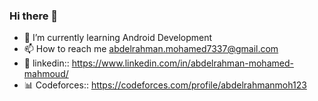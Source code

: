 ### Hi there 👋

<!--
**AbdelrahmanMoh-Hussain/AbdelrahmanMoh-Hussain** is a ✨ _special_ ✨ repository because its `README.md` (this file) appears on your GitHub profile.

Here are some ideas to get you started:

- 🔭 I’m currently working on ...
- 🌱 I’m currently learning ...
- 👯 I’m looking to collaborate on ...
- 🤔 I’m looking for help with ...
- 💬 Ask me about ...
- 📫 How to reach me: ...
- 😄 Pronouns: ...
- ⚡ Fun fact: ...
-->
- 🌱 I’m currently learning Android Development
- 📫 How to reach me abdelrahman.mohamed7337@gmail.com
- 💼 linkedin:: https://www.linkedin.com/in/abdelrahman-mohamed-mahmoud/
- 📊 Codeforces:: https://codeforces.com/profile/abdelrahmanmoh123
